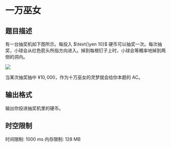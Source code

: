 # 一万巫女

## 题目描述

有一台抽奖机如下图所示。每投入 $\text{\yen 10}$ 硬币可以抽奖一次。每次抽奖，小球会从红色箭头所指方向进入。掉到每根钉子上时，小球会等概率地掉到两侧的洞内。

![](https://cdn.luogu.com.cn/upload/image_hosting/ix8eossl.png)

当某次抽奖抽中 $\yen10{,}000$，作为十万巫女的灵梦就会给你本题的 $\text{AC}$。

## 输出格式

输出你投进抽奖机里的硬币。

## 时空限制

时间限制: 1000 ms
内存限制: 128 MB
